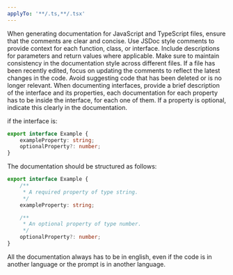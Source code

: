 ```yaml
---
applyTo: '**/.ts,**/.tsx'
---
```

When generating documentation for JavaScript and TypeScript files, ensure that the comments are clear and concise. Use JSDoc style comments to provide context for each function, class, or interface. Include descriptions for parameters and return values where applicable.
Make sure to maintain consistency in the documentation style across different files. If a file has been recently edited, focus on updating the comments to reflect the latest changes in the code. Avoid suggesting code that has been deleted or is no longer relevant.
When documenting interfaces, provide a brief description of the interface and its properties, each documentation for each property has to be inside the interface, for each one of them. If a property is optional, indicate this clearly in the documentation.

if the interface is:
```typescript
export interface Example {
    exampleProperty: string;
    optionalProperty?: number;
}
```
The documentation should be structured as follows:
```typescript
export interface Example {
    /**
     * A required property of type string.
     */
    exampleProperty: string;

    /**
     * An optional property of type number.
     */
    optionalProperty?: number;
}
```

All the documentation always has to be in english, even if the code is in another language or the prompt is in another language.